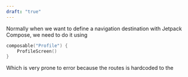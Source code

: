 ```yaml
---
draft: "true"
---
```

Normally when we want to define a navigation destination with Jetpack Compose, we need to do it using 
```kotlin
composable("Profile") {
	ProfileScreen()
}
```

Which is very prone to error because the routes is hardcoded to the 